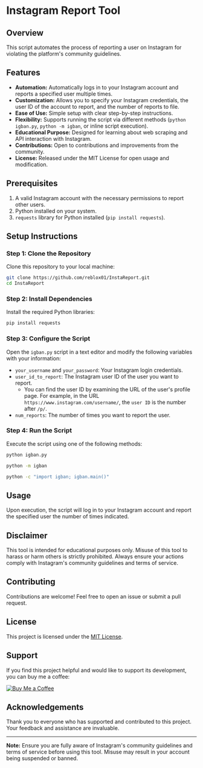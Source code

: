 # Instagram Report Tool

## Overview

This script automates the process of reporting a user on Instagram for violating the platform's community guidelines.

## Features

- **Automation:** Automatically logs in to your Instagram account and reports a specified user multiple times.
- **Customization:** Allows you to specify your Instagram credentials, the user ID of the account to report, and the number of reports to file.
- **Ease of Use:** Simple setup with clear step-by-step instructions.
- **Flexibility:** Supports running the script via different methods (`python igban.py`, `python -m igban`, or inline script execution).
- **Educational Purpose:** Designed for learning about web scraping and API interaction with Instagram.
- **Contributions:** Open to contributions and improvements from the community.
- **License:** Released under the MIT License for open usage and modification.


## Prerequisites

1. A valid Instagram account with the necessary permissions to report other users.
2. Python installed on your system.
3. `requests` library for Python installed (`pip install requests`).

## Setup Instructions

### Step 1: Clone the Repository

Clone this repository to your local machine:

```bash
git clone https://github.com/reblox01/InstaReport.git
cd InstaReport
```

### Step 2: Install Dependencies

Install the required Python libraries:

```bash
pip install requests
```

### Step 3: Configure the Script

Open the `igban.py` script in a text editor and modify the following variables with your information:

- `your_username` and `your_password`: Your Instagram login credentials.
- `user_id_to_report`: The Instagram user ID of the user you want to report.
  - You can find the user ID by examining the URL of the user's profile page. For example, in the URL `https://www.instagram.com/username/`, the `user ID` is the number after `/p/`.
- `num_reports`: The number of times you want to report the user.

### Step 4: Run the Script

Execute the script using one of the following methods:

```bash
python igban.py
```
```bash
python -m igban
```
```bash
python -c "import igban; igban.main()"
```

## Usage

Upon execution, the script will log in to your Instagram account and report the specified user the number of times indicated.

## Disclaimer

This tool is intended for educational purposes only. Misuse of this tool to harass or harm others is strictly prohibited. Always ensure your actions comply with Instagram's community guidelines and terms of service.

## Contributing

Contributions are welcome! Feel free to open an issue or submit a pull request.

## License

This project is licensed under the [MIT License](LICENSE).

## Support

If you find this project helpful and would like to support its development, you can buy me a coffee:

[![Buy Me a Coffee](https://www.buymeacoffee.com/assets/img/custom_images/orange_img.png)](https://www.buymeacoffee.com/arosck1)

## Acknowledgements

Thank you to everyone who has supported and contributed to this project. Your feedback and assistance are invaluable.

---

**Note:** Ensure you are fully aware of Instagram's community guidelines and terms of service before using this tool. Misuse may result in your account being suspended or banned.
